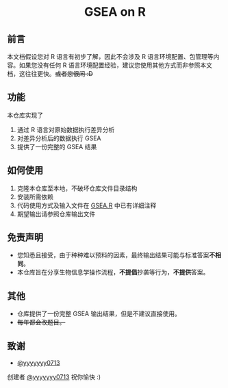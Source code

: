 <h1 align="center">GSEA on R</h1>

## 前言
本文档假设您对 R 语言有初步了解，因此不会涉及 R 语言环境配置、包管理等内容。如果您没有任何 R 语言环境配置经验，建议您使用其他方式而非参照本文档，这往往更快。~~或者您很闲 :D~~

## 功能
本仓库实现了
1. 通过 R 语言对原始数据执行差异分析
2. 对差异分析后的数据执行 GSEA
3. 提供了一份完整的 GSEA 结果

## 如何使用
1. 克隆本仓库至本地，不破坏仓库文件目录结构
2. 安装所需依赖 
3. 代码使用方式及输入文件在 [GSEA.R](GSEA.R) 中已有详细注释
4. 期望输出请参照仓库输出文件


## 免责声明
  - 您知悉且接受，由于种种难以预料的因素，最终输出结果可能与标准答案**不相同**。
  - 本仓库旨在分享生物信息学操作流程，**不提倡**抄袭等行为，**不提供**答案。

## 其他
- 仓库提供了一份完整 GSEA 输出结果，但是不建议直接使用。
- ~~每年都会改题目。~~

## 致谢
- [@yyyyyyy0713](https://github.com/yyyyyyy0713)

创建者 [@yyyyyyy0713](https://github.com/yyyyyyy0713)
祝你愉快 :)
